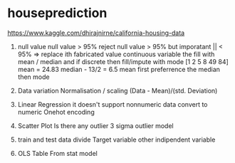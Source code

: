 # houseprediction
https://www.kaggle.com/dhirajnirne/california-housing-data

1. null value
null value > 95% reject
null value > 95% but imporatant || < 95% =>  replace ith fabricated value
continuous variable the fill with mean / median and if discrete then fill/impute with mode
[1 2 5 8 49 84]
mean = 24.83
median - 13/2 = 6.5
mean first preferrence the median then mode
2. Data variation
Normalisation / scaling
(Data - Mean)/(std. Deviation)
3. Linear Regression
it doesn't support nonnumeric data
convert to numeric
Onehot encoding

4. Scatter Plot
Is there any outlier
3 sigma outlier model

5. train and test data divide
Target variable
other indipendent variable
 
6. OLS Table
From stat model


